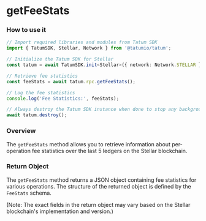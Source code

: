 # getFeeStats

### How to use it

```typescript
// Import required libraries and modules from Tatum SDK
import { TatumSDK, Stellar, Network } from '@tatumio/tatum';

// Initialize the Tatum SDK for Stellar
const tatum = await TatumSDK.init<Stellar>({ network: Network.STELLAR });

// Retrieve fee statistics
const feeStats = await tatum.rpc.getFeeStats();

// Log the fee statistics
console.log('Fee Statistics:', feeStats);

// Always destroy the Tatum SDK instance when done to stop any background processes
await tatum.destroy();
```

### Overview

The `getFeeStats` method allows you to retrieve information about per-operation fee statistics over the last 5 ledgers on the Stellar blockchain.

### Return Object

The `getFeeStats` method returns a JSON object containing fee statistics for various operations. The structure of the returned object is defined by the `FeeStats` schema.

(Note: The exact fields in the return object may vary based on the Stellar blockchain's implementation and version.)